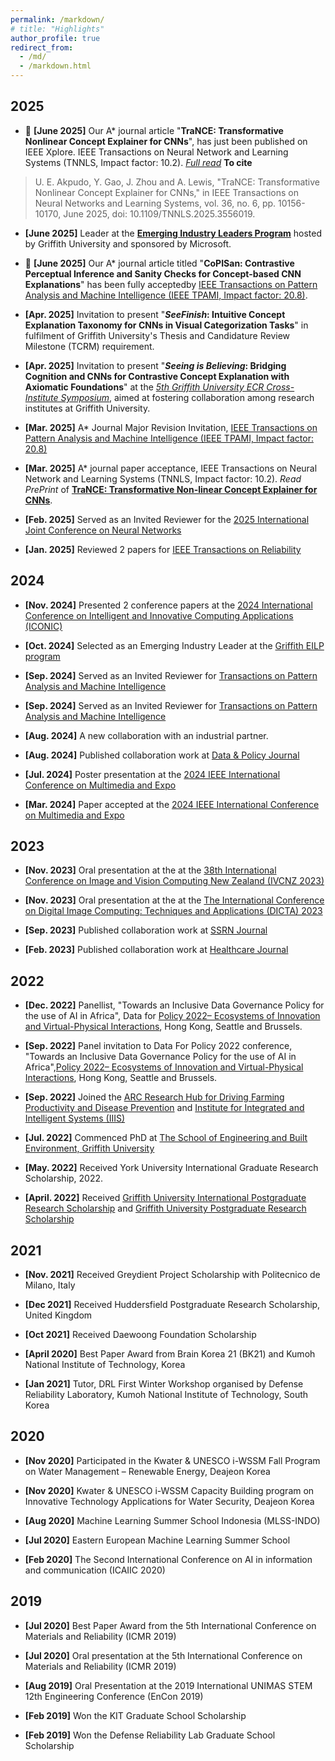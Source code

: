 ```yaml
---
permalink: /markdown/
# title: "Highlights"
author_profile: true
redirect_from: 
  - /md/
  - /markdown.html
---
```


## 2025

* 🎉 **[June 2025]** Our A* journal article "**TraNCE: Transformative Nonlinear Concept Explainer for CNNs**", has just been published on IEEE Xplore. IEEE Transactions on Neural Network and Learning Systems (TNNLS, Impact factor: 10.2). [*Full read*](https://ieeexplore.ieee.org/document/10966440?source=authoralert)
**To cite**
> U. E. Akpudo, Y. Gao, J. Zhou and A. Lewis, "TraNCE: Transformative Nonlinear Concept Explainer for CNNs," in IEEE Transactions on Neural Networks and Learning Systems, vol. 36, no. 6, pp. 10156-10170, June 2025, doi: 10.1109/TNNLS.2025.3556019.



* **[June 2025]** Leader at the [**Emerging Industry Leaders Program**](https://www.linkedin.com/posts/ugoakpudo_eilp2025-griffitheilp-emergingleardergriffith-activity-7333600655195938816-mj21?utm_source=share&utm_medium=member_desktop&rcm=ACoAADP0mLoB1veYXR36V5iNoCY7bhm8A5MoqOI) hosted by Griffith University and sponsored by Microsoft. 

* 🎉 **[June 2025]** Our A* journal article titled "**CoPISan: Contrastive Perceptual Inference and Sanity Checks for Concept-based CNN Explanations**" has been fully acceptedby [IEEE Transactions on Pattern Analysis and Machine Intelligence (IEEE TPAMI, Impact factor: 20.8)](https://ieeexplore.ieee.org/xpl/RecentIssue.jsp?punumber=34).

* **[Apr. 2025]** Invitation to present "***SeeFinish*: Intuitive Concept Explanation Taxonomy for CNNs in Visual Categorization Tasks**" in fulfilment of Griffith University's Thesis and Candidature Review Milestone (TCRM) requirement.

* **[Apr. 2025]** Invitation to present "***Seeing is Believing*: Bridging Cognition and CNNs for Contrastive Concept Explanation with Axiomatic Foundations**" at the [*5th Griffith University ECR Cross-Institute Symposium*](https://gcisymp.org/), aimed at fostering collaboration among research institutes at Griffith University.

* **[Mar. 2025]** A* Journal Major Revision Invitation, [IEEE Transactions on Pattern Analysis and Machine Intelligence (IEEE TPAMI, Impact factor: 20.8)](https://ieeexplore.ieee.org/xpl/RecentIssue.jsp?punumber=34)

* **[Mar. 2025]** A* journal paper acceptance, IEEE Transactions on Neural Network and Learning Systems (TNNLS, Impact factor: 10.2). *Read PrePrint* of [**TraNCE: Transformative Non-linear Concept Explainer for CNNs**](https://arxiv.org/html/2503.20230).

* **[Feb. 2025]** Served as an Invited Reviewer for the [2025 International Joint Conference on Neural Networks](https://2025.ijcnn.org/)

* **[Jan. 2025]** Reviewed 2 papers for [IEEE Transactions on Reliability](https://ieeexplore.ieee.org/xpl/RecentIssue.jsp?punumber=24)

 
## 2024

* **[Nov. 2024]** Presented 2 conference papers at the [2024 International Conference on Intelligent and Innovative Computing Applications (ICONIC)](https://mauricon.org/)

* **[Oct. 2024]** Selected as an Emerging Industry Leader at the [Griffith EILP program](https://www.griffith.edu.au/careers-employment/employers-and-recruiters/engage-hdr-talent/talent-pool)

* **[Sep. 2024]** Served as an Invited Reviewer for [Transactions on Pattern Analysis and Machine Intelligence](https://ieeexplore.ieee.org/xpl/RecentIssue.jsp?punumber=34)

* **[Sep. 2024]** Served as an Invited Reviewer for [Transactions on Pattern Analysis and Machine Intelligence](https://ieeexplore.ieee.org/xpl/RecentIssue.jsp?punumber=34)

* **[Aug. 2024]** A new collaboration with an industrial partner.

* **[Aug. 2024]** Published collaboration work at [Data & Policy Journal](https://www.cambridge.org/core/journals/data-and-policy/article/toward-a-trustworthy-and-inclusive-data-governance-policy-for-the-use-of-artificial-intelligence-in-africa/6C22513DE8598A0A8B1EDBD9A2D6A102)

* **[Jul. 2024]** Poster presentation at the [2024 IEEE International Conference on Multimedia and Expo](https://2024.ieeeicme.org/)

* **[Mar. 2024]** Paper accepted at the [2024 IEEE International Conference on Multimedia and Expo](https://2024.ieeeicme.org/)





## 2023

* **[Nov. 2023]** Oral presentation at the at the [38th International Conference on Image and Vision Computing New Zealand (IVCNZ 2023)](https://ieeexplore.ieee.org/xpl/conhome/10343468/proceeding)

* **[Nov. 2023]** Oral presentation at the at the [The International Conference on Digital Image Computing: Techniques and Applications (DICTA) 2023](https://dictaconference.org/dicta2023/)

* **[Sep. 2023]** Published collaboration work at [SSRN Journal](https://papers.ssrn.com/sol3/papers.cfm?abstract_id=4581619)

* **[Feb. 2023]** Published collaboration work at [Healthcare Journal](https://www.mdpi.com/2227-9032/11/4/457)







## 2022

* **[Dec. 2022]** Panellist, "Towards an Inclusive Data Governance Policy for the use of AI in Africa", Data for [Policy 2022– Ecosystems of Innovation and Virtual-Physical Interactions](https://dataforpolicy.org/data-for-policy-2022-overview/), Hong Kong, Seattle and Brussels.

* **[Sep. 2022]** Panel invitation to Data For Policy 2022 conference, "Towards an Inclusive Data Governance Policy for the use of AI in Africa",[Policy 2022– Ecosystems of Innovation and Virtual-Physical Interactions](https://dataforpolicy.org/data-for-policy-2022-overview/), Hong Kong, Seattle and Brussels.

* **[Sep. 2022]** Joined the [ARC Research Hub for Driving Farming Productivity and Disease Prevention](https://www.griffith.edu.au/griffith-sciences/farming-productivity) and [Institute for Integrated and Intelligent Systems (IIIS)](https://www.griffith.edu.au/griffith-sciences/school-information-communication-technology/institute-integrated-intelligent-systems)

* **[Jul. 2022]** Commenced PhD at [The School of Engineering and Built Environment, Griffith University]("https://www.griffith.edu.au/griffith-sciences/school-information-communication-technology/institute-integrated-intelligent-systems/our-researchers)

* **[May. 2022]** Received York University International Graduate Research Scholarship, 2022.

* **[April. 2022]** Received [Griffith University International Postgraduate Research Scholarship](https://www.griffith.edu.au/research-study/scholarships/guiprs) and [Griffith University Postgraduate Research Scholarship](https://www.griffith.edu.au/research-study/scholarships/guprs)





## 2021

* **[Nov. 2021]** Received Greydient Project Scholarship with Politecnico de Milano, Italy

* **[Dec 2021]** Received Huddersfield Postgraduate Research Scholarship, United Kingdom

* **[Oct 2021]** Received Daewoong Foundation Scholarship

* **[April 2020]** Best Paper Award from Brain Korea 21 (BK21) and Kumoh National Institute of Technology, Korea

* **[Jan 2021]** Tutor, DRL First Winter Workshop organised by Defense Reliability Laboratory, Kumoh National Institute of Technology, South Korea


## 2020

* **[Nov 2020]** Participated in the Kwater & UNESCO i-WSSM Fall Program on Water Management – Renewable Energy, Deajeon Korea

* **[Nov 2020]** Kwater & UNESCO i-WSSM Capacity Building program on Innovative Technology Applications for Water Security, Deajeon Korea

* **[Aug 2020]** Machine Learning Summer School Indonesia (MLSS-INDO)

* **[Jul 2020]** Eastern European Machine Learning Summer School

* **[Feb 2020]** The Second International Conference on AI in information and communication (ICAIIC 2020)


## 2019

* **[Jul 2020]** Best Paper Award from the 5th International Conference on Materials and Reliability (ICMR 2019)

* **[Jul 2020]** Oral presentation at the 5th International Conference on Materials and Reliability (ICMR 2019)

* **[Aug 2019]** Oral Presentation at the 2019 International UNIMAS STEM 12th Engineering Conference (EnCon 2019) 

* **[Feb 2019]** Won the KIT Graduate School Scholarship

* **[Feb 2019]** Won the Defense Reliability Lab Graduate School Scholarship



<!-- Brisbanr conference
PHM KOREA
KPSM
ASIA PACIFIC CONFERENCE PHM

Dec. 2020	Tutor, DRL Second Summer Workshop organised by Defense Reliability Laboratory, Kumoh National Institute of Technology, South Korea
	Topic: A workshop on Solenoid Pump Fault Detection and Isolation (FDI)- A practical Approach

Dec. 2019	Tutor, A workshop on Neural Networks and its Applications
	Topic: Deep Leaning-based Prognostics Framework for Rolling Element Bearings -->
